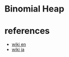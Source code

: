 # Binomial Heap


# references 
- [wiki en](https://en.wikipedia.org/wiki/Binomial_heap)
- [wiki ja](https://ja.wikipedia.org/wiki/%E4%BA%8C%E9%A0%85%E3%83%92%E3%83%BC%E3%83%97)